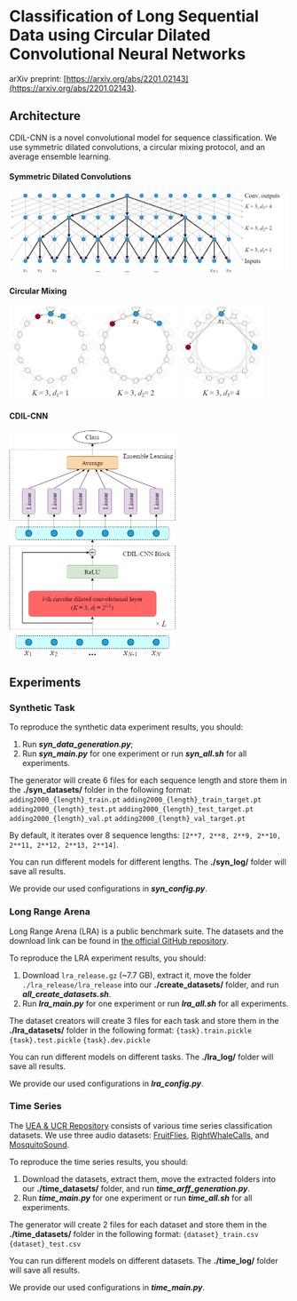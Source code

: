 # Classification of Long Sequential Data using Circular Dilated Convolutional Neural Networks

arXiv preprint: [https://arxiv.org/abs/2201.02143](https://arxiv.org/abs/2201.02143). 

## **Architecture**
CDIL-CNN is a novel convolutional model for sequence classification. We use symmetric dilated convolutions, a circular mixing protocol, and an average ensemble learning.

#### Symmetric Dilated Convolutions
<p align="left">
<img src="figures/dil.png" width="600">
</p>


#### Circular Mixing
<p align="left">
<img src="figures/cir1.png" width="150">
<img src="figures/cir2.png" width="150">
<img src="figures/cir3.png" width="150">
</p>


#### CDIL-CNN
<p align="left">
<img src="figures/cdil.png" width="300">
</p>




## **Experiments**

### Synthetic Task
To reproduce the synthetic data experiment results, you should:
1. Run ***syn_data_generation.py***;
2. Run ***syn_main.py*** for one experiment or run ***syn_all.sh*** for all experiments.

The generator will create 6 files for each sequence length and store them in the **./syn_datasets/** folder in the following format:
`adding2000_{length}_train.pt`
`adding2000_{length}_train_target.pt`
`adding2000_{length}_test.pt`
`adding2000_{length}_test_target.pt`
`adding2000_{length}_val.pt`
`adding2000_{length}_val_target.pt`

By default, it iterates over 8 sequence lengths: `[2**7, 2**8, 2**9, 2**10, 2**11, 2**12, 2**13, 2**14]`.

You can run different models for different lengths. The **./syn_log/** folder will save all results.

We provide our used configurations in ***syn_config.py***.


### Long Range Arena
Long Range Arena (LRA) is a public benchmark suite. The datasets and the download link can be found in [the official GitHub repository](https://github.com/google-research/long-range-arena). 

To reproduce the LRA experiment results, you should:
1. Download `lra_release.gz` (~7.7 GB), extract it, move the folder `./lra_release/lra_release` into our **./create_datasets/** folder, and run ***all_create_datasets.sh***. 
2. Run ***lra_main.py*** for one experiment or run ***lra_all.sh*** for all experiments.

The dataset creators will create 3 files for each task and store them in the **./lra_datasets/** folder in the following format:
`{task}.train.pickle`
`{task}.test.pickle`
`{task}.dev.pickle`

You can run different models on different tasks. The **./lra_log/** folder will save all results.

We provide our used configurations in ***lra_config.py***.


### Time Series
The [UEA & UCR Repository](http://www.timeseriesclassification.com/) consists of various time series classification datasets. We use three audio datasets: [FruitFlies](http://www.timeseriesclassification.com/description.php?Dataset=FruitFlies), [RightWhaleCalls](http://www.timeseriesclassification.com/description.php?Dataset=RightWhaleCalls), and [MosquitoSound](http://www.timeseriesclassification.com/description.php?Dataset=MosquitoSound).

To reproduce the time series results, you should:
1. Download the datasets, extract them, move the extracted folders into our **./time_datasets/** folder, and run ***time_arff_generation.py***. 
2. Run ***time_main.py*** for one experiment or run ***time_all.sh*** for all experiments.

The generator will create 2 files for each dataset and store them in the **./time_datasets/** folder in the following format:
`{dataset}_train.csv`
`{dataset}_test.csv`

You can run different models on different datasets. The **./time_log/** folder will save all results.

We provide our used configurations in ***time_main.py***.

